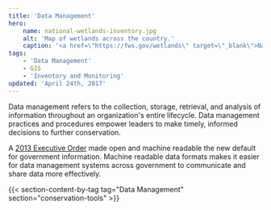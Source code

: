 ```yaml
---
title: 'Data Management'
hero:
    name: national-wetlands-inventory.jpg
    alt: 'Map of wetlands across the country.'
    caption: '<a href=\"https://fws.gov/wetlands\" target=\"_blank\">National Wetlands Inventory mapper</a>.'
tags:
    - 'Data Management'
    - GIS
    - 'Inventory and Monitoring'
updated: 'April 24th, 2017'
---
```


Data management refers to the collection, storage, retrieval, and analysis of information throughout an organization's entire lifecycle. Data management practices and procedures empower leaders to make timely, informed decisions to further conservation.

A [2013 Executive Order](https://obamawhitehouse.archives.gov/the-press-office/2013/05/09/executive-order-making-open-and-machine-readable-new-default-government-) made open and machine readable the new default for government information. Machine readable data formats makes it easier for data management systems across government to communicate and share data more effectively.

{{< section-content-by-tag tag="Data Management" section="conservation-tools" >}}
